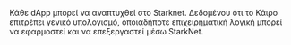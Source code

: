 Κάθε dApp μπορεί να αναπτυχθεί στο Starknet. Δεδομένου ότι το Κάιρο επιτρέπει γενικό υπολογισμό, οποιαδήποτε επιχειρηματική λογική μπορεί να εφαρμοστεί και να επεξεργαστεί μέσω StarkNet.